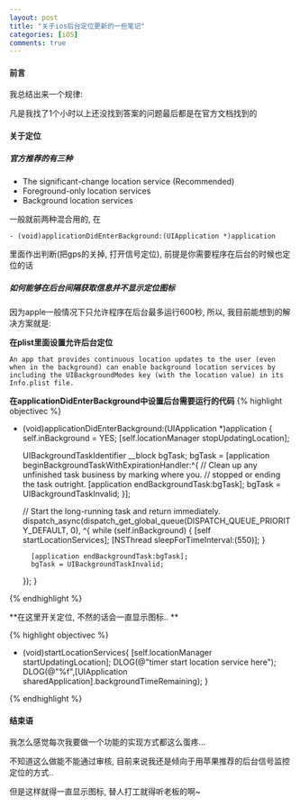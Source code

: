 ```yaml
---
layout: post
title: "关于ios后台定位更新的一些笔记"
categories: [iOS]
comments: true
---
```

#### 前言
我总结出来一个规律: 

凡是我找了1个小时以上还没找到答案的问题最后都是在官方文档找到的

#### 关于定位
##### 官方推荐的有三种
* The significant-change location service (Recommended)
* Foreground-only location services
* Background location services

一般就前两种混合用的, 在
```
- (void)applicationDidEnterBackground:(UIApplication *)application
```
里面作出判断(把gps的关掉, 打开信号定位), 前提是你需要程序在后台的时候也定位的话

##### 如何能够在后台间隔获取信息并不显示定位图标
因为apple一般情况下只允许程序在后台最多运行600秒, 所以, 我目前能想到的解决方案就是:

**在plist里面设置允许后台定位**

```
An app that provides continuous location updates to the user (even when in the background) can enable background location services by including the UIBackgroundModes key (with the location value) in its Info.plist file. 
```

**在applicationDidEnterBackground中设置后台需要运行的代码**
{% highlight objectivec %}

- (void)applicationDidEnterBackground:(UIApplication *)application
{
    self.inBackground = YES;
    [self.locationManager stopUpdatingLocation];

    UIBackgroundTaskIdentifier __block bgTask;
    bgTask = [application beginBackgroundTaskWithExpirationHandler:^{
        // Clean up any unfinished task business by marking where you.
        // stopped or ending the task outright.
        [application endBackgroundTask:bgTask];
        bgTask = UIBackgroundTaskInvalid;
    }];
    
    // Start the long-running task and return immediately.
    dispatch_async(dispatch_get_global_queue(DISPATCH_QUEUE_PRIORITY_DEFAULT, 0), ^{
        while (self.inBackground) {
            [self startLocationServices];
            [NSThread sleepForTimeInterval:(550)];
        }
        
        [application endBackgroundTask:bgTask];
        bgTask = UIBackgroundTaskInvalid;
    });
}

{% endhighlight %}

**在这里开关定位, 不然的话会一直显示图标.. **

{% highlight objectivec %}

- (void)startLocationServices{
    [self.locationManager startUpdatingLocation];
    DLOG(@"timer start location service here");
    DLOG(@"%f",[UIApplication sharedApplication].backgroundTimeRemaining);
}

{% endhighlight %}

#### 结束语
我怎么感觉每次我要做一个功能的实现方式都这么蛋疼…

不知道这么做能不能通过审核, 目前来说我还是倾向于用苹果推荐的后台信号监控定位的方式..

但是这样就得一直显示图标, 替人打工就得听老板的啊~

